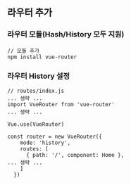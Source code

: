 ## 라우터 추가

### 라우터 모듈(Hash/History 모두 지원)

```
// 모듈 추가
npm install vue-router
```

### 라우터 History 설정

```
// routes/index.js
... 생략 ...
import VueRouter from 'vue-router'
... 생략 ...

Vue.use(VueRouter)

const router = new VueRouter({
    mode: 'history',
    routes: [
      { path: '/', component: Home },
... 생략 ...
    ]
  })
```